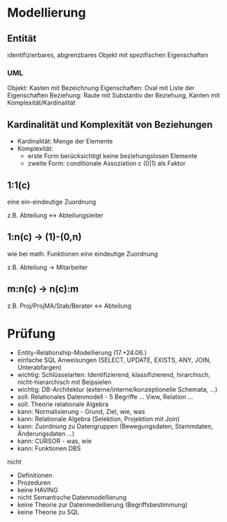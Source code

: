 # Modellierung

## Entität 

identifizierbares, abgrenzbares Objekt mit spezifischen Eigenschaften

### UML

Objekt: Kasten mit Bezeichnung
Eigenschaften: Oval mit Liste der Eigenschaften
Beziehung: Raute mit Substantiv der Beziehung, Kanten mit Komplexität/Kardinalität

## Kardinalität und Komplexität von Beziehungen

* Kardinalität: Menge der Elemente
* Komplexität: 
  - erste Form berücksichtigt keine beziehungslosen Elemente
  - zweite Form: conditionale Assoziation c (0|1) als Faktor 

## 1:1(c)

eine ein-eindeutige Zuordnung

z.B. Abteilung <-> Abteilungsleiter

## 1:n(c) -> (1)-(0,n)

wie bei math. Funktionen eine eindeutige Zuordnung

z.B. Abteilung -> Mitarbeiter 

## m:n(c) -> n(c):m

z.B. Proj/ProjMA/Stab/Berater <-> Abteilung

# Prüfung

 - Entity-Relationship-Modellierung (17.+24.06.)
 - einfache SQL Anweisungen (SELECT, UPDATE, EXISTS, ANY, JOIN, Unterabfargen)
 - wichtig: Schlüsselarten: Identifizierend, klassifizierend, hirarchisch, nicht-hierarchisch mit Beipsielen
 - wichtig: DB-Architektur (externe/interne/konzeptionelle Schemata, ...)
 - soll: Relationales Datenmodell - 5 Begriffe ... View, Relation ...
 - soll: Theorie relationale Algebra
 - kann: Normalisierung - Grund, Ziel, wie, was
 - kann: Relationale Algebra (Selektion, Projektion mit Join)
 - kann: Zuordnung zu Datengruppen (Bewegungsdaten, Stammdaten, Änderungsdaten ...)
 - kann: CURSOR - was, wie 
 - kann: Funktionen DBS

nicht
 - Definitionen
 - Prozeduren
 - keine HAVING
 - nicht Semantische Datenmodellierung
 - keine Theorie zur Datenmedellierung (Begriffsbestimmung)
 - keine Theorie zu SQL
